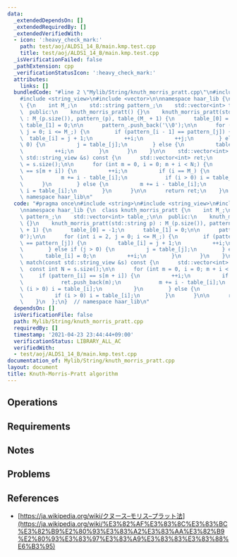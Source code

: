 ```yaml
---
data:
  _extendedDependsOn: []
  _extendedRequiredBy: []
  _extendedVerifiedWith:
  - icon: ':heavy_check_mark:'
    path: test/aoj/ALDS1_14_B/main.kmp.test.cpp
    title: test/aoj/ALDS1_14_B/main.kmp.test.cpp
  _isVerificationFailed: false
  _pathExtension: cpp
  _verificationStatusIcon: ':heavy_check_mark:'
  attributes:
    links: []
  bundledCode: "#line 2 \"Mylib/String/knuth_morris_pratt.cpp\"\n#include <string>\n\
    #include <string_view>\n#include <vector>\n\nnamespace haar_lib {\n  class knuth_morris_pratt\
    \ {\n    int M_;\n    std::string pattern_;\n    std::vector<int> table_;\n\n\
    \  public:\n    knuth_morris_pratt() {}\n    knuth_morris_pratt(std::string p)\
    \ : M_(p.size()), pattern_(p), table_(M_ + 1) {\n      table_[0] = -1;\n     \
    \ table_[1] = 0;\n\n      pattern_.push_back('\\0');\n\n      for (int i = 2,\
    \ j = 0; i <= M_;) {\n        if (pattern_[i - 1] == pattern_[j]) {\n        \
    \  table_[i] = j + 1;\n          ++i;\n          ++j;\n        } else if (j >\
    \ 0) {\n          j = table_[j];\n        } else {\n          table_[i] = 0;\n\
    \          ++i;\n        }\n      }\n    }\n\n    std::vector<int> match(const\
    \ std::string_view &s) const {\n      std::vector<int> ret;\n      const int N\
    \ = s.size();\n\n      for (int m = 0, i = 0; m + i < N;) {\n        if (pattern_[i]\
    \ == s[m + i]) {\n          ++i;\n          if (i == M_) {\n            ret.push_back(m);\n\
    \            m += i - table_[i];\n            if (i > 0) i = table_[i];\n    \
    \      }\n        } else {\n          m += i - table_[i];\n          if (i > 0)\
    \ i = table_[i];\n        }\n      }\n\n      return ret;\n    }\n  };\n}  //\
    \ namespace haar_lib\n"
  code: "#pragma once\n#include <string>\n#include <string_view>\n#include <vector>\n\
    \nnamespace haar_lib {\n  class knuth_morris_pratt {\n    int M_;\n    std::string\
    \ pattern_;\n    std::vector<int> table_;\n\n  public:\n    knuth_morris_pratt()\
    \ {}\n    knuth_morris_pratt(std::string p) : M_(p.size()), pattern_(p), table_(M_\
    \ + 1) {\n      table_[0] = -1;\n      table_[1] = 0;\n\n      pattern_.push_back('\\\
    0');\n\n      for (int i = 2, j = 0; i <= M_;) {\n        if (pattern_[i - 1]\
    \ == pattern_[j]) {\n          table_[i] = j + 1;\n          ++i;\n          ++j;\n\
    \        } else if (j > 0) {\n          j = table_[j];\n        } else {\n   \
    \       table_[i] = 0;\n          ++i;\n        }\n      }\n    }\n\n    std::vector<int>\
    \ match(const std::string_view &s) const {\n      std::vector<int> ret;\n    \
    \  const int N = s.size();\n\n      for (int m = 0, i = 0; m + i < N;) {\n   \
    \     if (pattern_[i] == s[m + i]) {\n          ++i;\n          if (i == M_) {\n\
    \            ret.push_back(m);\n            m += i - table_[i];\n            if\
    \ (i > 0) i = table_[i];\n          }\n        } else {\n          m += i - table_[i];\n\
    \          if (i > 0) i = table_[i];\n        }\n      }\n\n      return ret;\n\
    \    }\n  };\n}  // namespace haar_lib\n"
  dependsOn: []
  isVerificationFile: false
  path: Mylib/String/knuth_morris_pratt.cpp
  requiredBy: []
  timestamp: '2021-04-23 23:44:44+09:00'
  verificationStatus: LIBRARY_ALL_AC
  verifiedWith:
  - test/aoj/ALDS1_14_B/main.kmp.test.cpp
documentation_of: Mylib/String/knuth_morris_pratt.cpp
layout: document
title: Knuth-Morris-Pratt algorithm
---
```


## Operations

## Requirements

## Notes

## Problems

## References

- [https://ja.wikipedia.org/wiki/クヌース–モリス–プラット法](https://ja.wikipedia.org/wiki/%E3%82%AF%E3%83%8C%E3%83%BC%E3%82%B9%E2%80%93%E3%83%A2%E3%83%AA%E3%82%B9%E2%80%93%E3%83%97%E3%83%A9%E3%83%83%E3%83%88%E6%B3%95)
